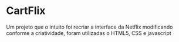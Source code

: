 # CartFlix
Um projeto que o intuito foi recriar a interface da Netflix modificando conforme a criatividade, foram utilizadas o HTML5, CSS e javascript
